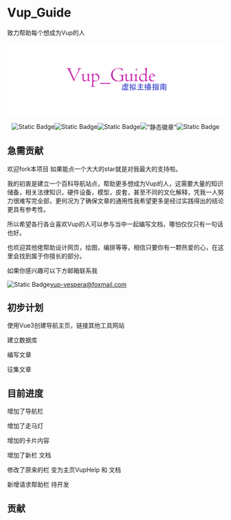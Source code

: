 # Vup_Guide
致力帮助每个想成为Vup的人

![图片](https://github.com/Blackcat-love/Vup_Guide/blob/main/src/assets/vup_guide.png)

<div style="display: flex; align-items: center; justify-content: center;">
  <img alt="Static Badge" src="https://img.shields.io/badge/Vue3-blue">
  <img alt="Static Badge" src="https://img.shields.io/badge/JavaScript-orange">
  <img alt="Static Badge" src="https://img.shields.io/badge/vue--router-bule">
  <img alt=“静态徽章” src=“https://img.shields.io/badge/Node-green?style=flat-square”>
  <img alt="Static Badge" src="https://shields.io/badge/MySQL-lightgrey?logo=mysql&style=plastic&logoColor=white&labelColor=blue">
</div>







## 急需贡献

欢迎fork本项目 如果能点一个大大的star就是对我最大的支持啦。

我的初衷是建立一个百科导航站点，帮助更多想成为Vup的人，这需要大量的知识储备，相关法律知识，硬件设备，模型，皮套，甚至不同的文化解释，凭我一人努力很难写完全部，更何况为了确保文章的通用性我希望更多是经过实践得出的结论更具有参考性。

所以希望各行各业喜欢Vup的人可以参与当中一起编写文档，哪怕仅仅只有一句话也好。

也欢迎其他佬帮助设计网页，绘图，编排等等，相信只要你有一颗热爱的心，在这里会找到属于你擅长的部分。

如果你感兴趣可以下方邮箱联系我

<img alt="Static Badge" src="https://img.shields.io/badge/Email-D14836?style=for-the-badge&logo=gmail&logoColor=white" align=left > vup-vespera@foxmail.com



## 初步计划

使用Vue3创建导航主页，链接其他工具网站

建立数据库

编写文章

征集文章

## 目前进度

增加了导航栏

增加了走马灯

增加的卡片内容

增加了新栏 文档 

修改了原来的栏 变为主页VupHelp 和 文档

新增请求帮助栏 待开发



## 贡献



